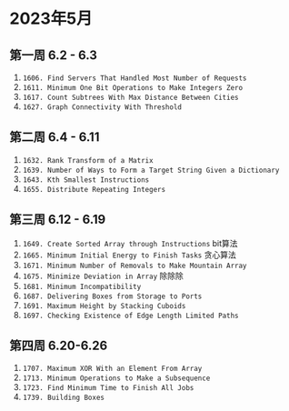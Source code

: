 # 2023年5月

## 第一周 6.2 - 6.3

1. `1606. Find Servers That Handled Most Number of Requests`
2. `1611. Minimum One Bit Operations to Make Integers Zero`
3. `1617. Count Subtrees With Max Distance Between Cities`
4. `1627. Graph Connectivity With Threshold`


## 第二周 6.4 - 6.11
1. `1632. Rank Transform of a Matrix`
2. `1639. Number of Ways to Form a Target String Given a Dictionary`
3. `1643. Kth Smallest Instructions`
4. `1655. Distribute Repeating Integers`

## 第三周 6.12 - 6.19
1. `1649. Create Sorted Array through Instructions` bit算法
2. `1665. Minimum Initial Energy to Finish Tasks` 贪心算法
3. `1671. Minimum Number of Removals to Make Mountain Array` 
4. `1675. Minimize Deviation in Array` 除除除
5. `1681. Minimum Incompatibility`
6. `1687. Delivering Boxes from Storage to Ports`
7. `1691. Maximum Height by Stacking Cuboids`
8. `1697. Checking Existence of Edge Length Limited Paths`

## 第四周 6.20-6.26
1. `1707. Maximum XOR With an Element From Array`
2. `1713. Minimum Operations to Make a Subsequence`
3. `1723. Find Minimum Time to Finish All Jobs`
4. `1739. Building Boxes`